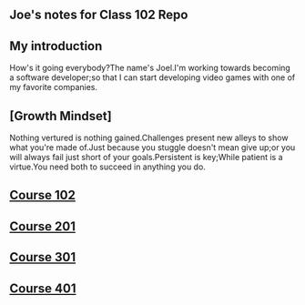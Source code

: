 ## Joe's notes for Class 102 Repo

## My introduction 
How's it going everybody?The name's Joel.I'm working towards becoming a software developer;so that I can start developing video games with one of my favorite companies.

## [Growth Mindset]
Nothing vertured is nothing gained.Challenges present new alleys to show what you're made of.Just because you stuggle doesn't mean give up;or you will always fail just short of your goals.Persistent is key;While patient is a virtue.You need both to succeed in anything you do. 
## [Course 102](./Code102-IntrotosoftwareDevelopment/Class01/Lab01/README.md)
## [Course 201](./Code201-FoundationsofSoftwareDevelopment/Class01/Lab01/README.md)

## [Course 301](./Code301-IntermediateSoftwareDevelopment/Class01/Lab01/README.md)

## [Course 401](./Code401-AdvancedSoftwareDevelopment/Class01/Lab01/README.md)
